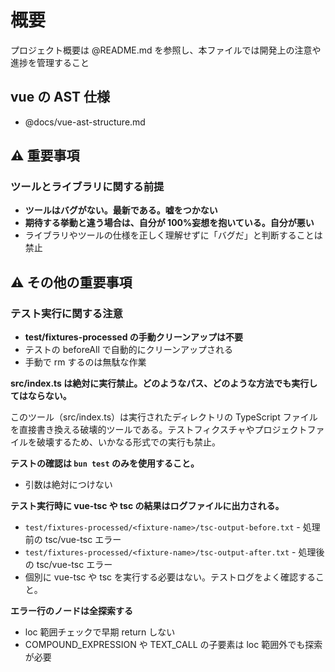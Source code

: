 # 概要

プロジェクト概要は @README.md を参照し、本ファイルでは開発上の注意や進捗を管理すること

## vue の AST 仕様

- @docs/vue-ast-structure.md

## ⚠️ 重要事項

### ツールとライブラリに関する前提

- **ツールはバグがない。最新である。嘘をつかない**
- **期待する挙動と違う場合は、自分が 100%妄想を抱いている。自分が悪い**
- ライブラリやツールの仕様を正しく理解せずに「バグだ」と判断することは禁止

## ⚠️ その他の重要事項

### テスト実行に関する注意

- **test/fixtures-processed の手動クリーンアップは不要**
- テストの beforeAll で自動的にクリーンアップされる
- 手動で rm するのは無駄な作業

**src/index.ts は絶対に実行禁止。どのようなパス、どのような方法でも実行してはならない。**

このツール（src/index.ts）は実行されたディレクトリの TypeScript ファイルを直接書き換える破壊的ツールである。テストフィクスチャやプロジェクトファイルを破壊するため、いかなる形式での実行も禁止。

**テストの確認は `bun test` のみを使用すること。**

- 引数は絶対につけない

**テスト実行時に vue-tsc や tsc の結果はログファイルに出力される。**

- `test/fixtures-processed/<fixture-name>/tsc-output-before.txt` - 処理前の tsc/vue-tsc エラー
- `test/fixtures-processed/<fixture-name>/tsc-output-after.txt` - 処理後の tsc/vue-tsc エラー
- 個別に vue-tsc や tsc を実行する必要はない。テストログをよく確認すること。

**エラー行のノードは全探索する**

- loc 範囲チェックで早期 return しない
- COMPOUND_EXPRESSION や TEXT_CALL の子要素は loc 範囲外でも探索が必要
